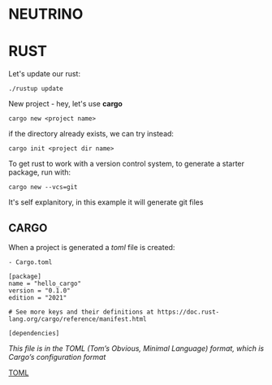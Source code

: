 # NEUTRINO

# RUST
Let's update our rust:
```
./rustup update
```

New project - hey, let's use __cargo__
```
cargo new <project name>
```

if the directory already exists, we can try instead:
```
cargo init <project dir name>
```

To get rust to work with a version control system, to generate a starter package, run with:
```
cargo new --vcs=git
```
It's self explanitory, in this example it will generate git files

## CARGO
When a project is generated a _toml_ file is created:
```
- Cargo.toml

[package]
name = "hello_cargo"
version = "0.1.0"
edition = "2021"

# See more keys and their definitions at https://doc.rust-lang.org/cargo/reference/manifest.html

[dependencies]
```

_This file is in the TOML (Tom’s Obvious, Minimal Language) format, which is Cargo’s configuration format_

[TOML](https://toml.io/en/)


